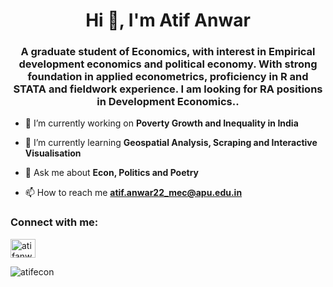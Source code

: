 <h1 align="center">Hi 👋, I'm Atif Anwar</h1>
<h3 align="center">A graduate student of Economics, with interest in Empirical development economics and political economy. With strong foundation in applied econometrics, proficiency in R and STATA and fieldwork experience. I am looking for RA positions in Development Economics..</h3>

- 🔭 I’m currently working on **Poverty Growth and Inequality in India**

- 🌱 I’m currently learning **Geospatial Analysis, Scraping and Interactive Visualisation**

- 💬 Ask me about **Econ, Politics and Poetry**

- 📫 How to reach me **atif.anwar22_mec@apu.edu.in**

<h3 align="left">Connect with me:</h3>
<p align="left">
<a href="https://linkedin.com/in/atifanwar2843" target="blank"><img align="center" src="https://raw.githubusercontent.com/rahuldkjain/github-profile-readme-generator/master/src/images/icons/Social/linked-in-alt.svg" alt="atifanwar2843" height="30" width="40" /></a>
</p>

<p><img align="center" src="https://github-readme-stats.vercel.app/api/top-langs?username=atifecon&show_icons=true&locale=en&layout=compact" alt="atifecon" /></p>
